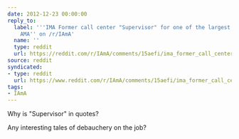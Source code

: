 ```yaml
---
date: 2012-12-23 00:00:00
reply_to:
  label: '''IMA Former call center "Supervisor" for one of the largest software companies
    AMA'' on /r/IAmA'
  name: ''
  type: reddit
  url: https://reddit.com/r/IAmA/comments/15aefi/ima_former_call_center_supervisor_for_one_of_the/
source: reddit
syndicated:
- type: reddit
  url: https://www.reddit.com/r/IAmA/comments/15aefi/ima_former_call_center_supervisor_for_one_of_the/c7ksedh/
tags:
- IAmA
---
```


Why is "Supervisor" in quotes?

Any interesting tales of debauchery on the job?